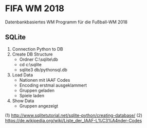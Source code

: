 # FIFA WM 2018

Datenbankbasiertes WM Programm für die Fußball-WM 2018

## SQLite
  1. Connection Python to DB
  2. Create DB Structure
        * Ordner C:\sqlite\db
        * cd c:\sqlite
        * sqlite3 db/pythonsql.db
  3. Load Data
        * Nationen mit IAAF Codes
        * Encoding erstmal ausgeklammert
        * Gruppen geladen
        * Spiele laden
  4. Show Data
        * Gruppen angezeigt
  
(1) http://www.sqlitetutorial.net/sqlite-python/creating-database/
(2) https://de.wikipedia.org/wiki/Liste_der_IAAF-L%C3%A4nder-Codes